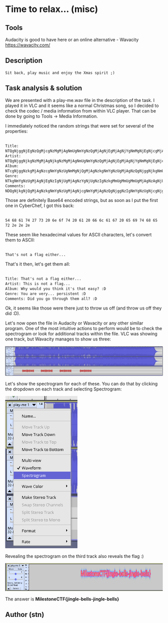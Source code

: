 # Time to relax... (misc)

## Tools

Audacity is good to have here or an online alternative - Wavacity https://wavacity.com/

## Description

```
Sit back, play music and enjoy the Xmas spirit ;)

```

## Task analysis & solution

We are presented with a play-me.wav file in the description of the task. I played it in VLC and it seems like a normal Christmas song, so I decided to check the codec / media information from within VLC player. That can be done by going to Tools -> Media Information.

I immediately noticed the random strings that were set for several of the properties:

```

Title: NTQgNjggNjEgNzQgMjcgNzMgMjAgNmUgNmYgNzQgMjAgNjEgMjAgNjYgNmMgNjEgNjcgMjAgNjUgNjkgNzQgNjggNjUgNzIgMmUgMmUgMmU=
Artist: NTQgNjggNjkgNzMgMjAgNjkgNzMgMjAgNmUgNmYgNzQgMjAgNjEgMjAgNjYgNmMgNjEgNjcgMmUgMmUgMmU=
Album: NTcgNjggNzkgMjAgNzcgNmYgNzUgNmMgNjQgMjAgNzkgNmYgNzUgMjAgNzQgNjggNjkgNmUgNmIgMjAgNjkgNzQgMjcgNzMgMjAgNzQgNjggNjEgNzQgMjAgNjUgNjEgNzMgNzkgM2YgMjAgM2EgNDQ=
Genre: NTkgNmYgNzUgMjAgNjEgNzIgNjUgMjAgNzYgNjUgNzIgNzkgMmUgMmUgMmUgMjAgNzAgNjUgNzIgNzMgNjkgNzMgNzQgNjUgNmUgNzQgMjAgM2EgNDQ=
Comments: NDQgNjkgNjQgMjAgNzkgNmYgNzUgMjAgNjcgNmYgMjAgNzQgNjggNzIgNmYgNzUgNjcgNjggMjAgNzQgNjggNjUgNmQgMjAgNjEgNmMgNmMgM2YgMjAgM2EgNDQ=

```

Those are definitely Base64 encoded strings, but as soon as I put the first one in CyberChef, I got this back:

```

54 68 61 74 27 73 20 6e 6f 74 20 61 20 66 6c 61 67 20 65 69 74 68 65 72 2e 2e 2e

```

These seem like hexadecimal values for ASCII characters, let's convert them to ASCII:

```

That's not a flag either...

```

That's it then, let's get them all:

```

Title: That's not a flag either...
Artist: This is not a flag...
Album: Why would you think it's that easy? :D
Genre: You are very... persistent :D
Comments: Did you go through them all? :D

```

Ok, it seems like those were there just to throw us off (and throw us off they did :D).

Let's now open the file in Audacity or Wavacity or any other similar program. One of the most intuitive actions to perform would be to check the spectrogram or look for additional tracks within the file. VLC was showing one track, but Wavacity manages to show us three:

![Alt text](1.png)

Let's show the spectrogram for each of these. You can do that by clicking the dropdown on each track and selecting Spectrogram:

![Alt text](2.png)

Revealing the spectrogram on the third track also reveals the flag :) 

![Alt text](3.png)

The answer is **MilestoneCTF{jingle-bells-jingle-bells}**

## Author (stn)